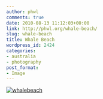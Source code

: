 ```yaml
---
author: phwl
comments: true
date: 2010-08-13 11:12:03+00:00
link: http://phwl.org/whale-beach/
slug: whale-beach
title: Whale Beach
wordpress_id: 2424
categories:
- australia
- photography
post_format:
- Image
---
```


[![whalebeach](http://phwl.org/wp-content/uploads/2016/03/whalebeach.jpg)](http://phwl.org/wp-content/uploads/2016/03/whalebeach.jpg)
